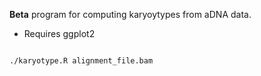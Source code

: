 **Beta** program for computing karyoytypes from aDNA data.

* Requires ggplot2

```bash

./karyotype.R alignment_file.bam
```
